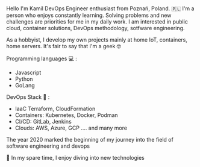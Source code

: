 
<br>

Hello I'm Kamil DevOps Engineer enthusiast from Poznań, Poland. 🇵🇱 
I'm a person who enjoys constantly learning. Solving problems and new challenges are priorities for me in my daily work. I am interested in public cloud, container solutions,  DevOps methodology, sotfware engineering.

As a hobbyist, I develop my own projects mainly at home IoT, containers, home servers. It's fair to say that I'm a geek 🤓 

Programming languages 💻 :
- Javascript
- Python
- GoLang

DevOps Stack 🚀 : 
- IaaC Terraform, CloudFormation 
- Containers: Kubernetes, Docker, Podman
- CI/CD: GitLab, Jenkins
- Clouds: AWS, Azure, GCP
.... and many more

The year 2020 marked the beginning of my journey into the field of software engineering and devops 

🧠 In my spare time, I enjoy diving into new technologies


